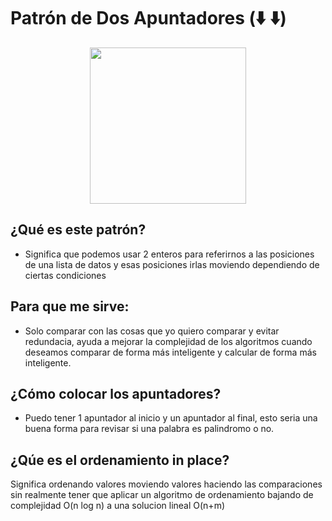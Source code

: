 # ****Patrón de Dos Apuntadores (⬇️ ⬇️)****


<div align="center">
<img src="https://miro.medium.com/v2/resize:fit:1400/1*XOOm3-HktTdz6keEV2-NmA.gif" width="250" height="250"/>
</div>



## ¿Qué es este patrón?

- Significa que podemos usar 2 enteros para referirnos a las posiciones de  una lista de datos y esas posiciones irlas moviendo dependiendo de ciertas condiciones

## Para que me sirve:

- Solo comparar con las cosas que yo quiero comparar y evitar redundacia, ayuda a mejorar la complejidad de los algoritmos cuando deseamos comparar de forma más inteligente y calcular de forma más inteligente.

## ¿Cómo colocar los apuntadores?

- Puedo tener 1 apuntador al inicio y un apuntador al final, esto seria una buena forma para revisar si una palabra es palindromo o no.

## ¿Qúe es el ordenamiento in place?
Significa ordenando valores moviendo valores haciendo las comparaciones
sin realmente tener que aplicar un algoritmo de ordenamiento bajando de complejidad O(n log n) a una solucion lineal O(n+m)